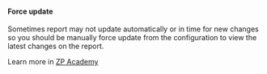 #### Force update

Sometimes report may not update automatically or in time for new changes so you should be manually force update from the configuration to view the latest changes on the report.

Learn more in [ZP Academy](https://academy.zimmerpeacock.com/courses)